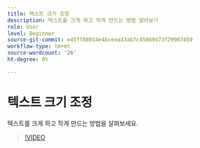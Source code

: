 ```yaml
---
title: 텍스트 크기 조정
description: 텍스트를 크게 하고 작게 만드는 방법 알아보기
role: User
level: Beginner
source-git-commit: e45ff88014e4bceea43ab7c45069d73f29987459
workflow-type: tm+mt
source-wordcount: '26'
ht-degree: 0%

---
```


# 텍스트 크기 조정

텍스트를 크게 하고 작게 만드는 방법을 살펴보세요.

>[!VIDEO](https://video.tv.adobe.com/v/3420213?quality=12&learn=on&hidetitle=true)
